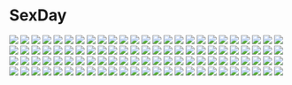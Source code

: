 # SexDay
![](https://konachan.com/image/0ee38e11e819b2b277b532c34571ba02/Konachan.com%20-%2058779%20hatsune_miku%20hayashi_sakura%20vocaloid.jpg)
![](https://konachan.com/jpeg/4d368a81f63f9bf376ace2733daa931e/Konachan.com%20-%2069545%20blush%20bra%20game_cg%20harukazedori_ni_tomarigi_wo_2nd_story%20loli%20nipples%20okina_korun%20open_shirt%20skyfish%20thighhighs%20underwear.jpg)
![](https://konachan.com/image/d53d990a114c6fbc5c2637ee6dd83058/Konachan.com%20-%2034371%20clannad%20sakagami_tomoyo.jpg)
![](https://konachan.com/jpeg/37026722a9b0052b38fb6185ad1b3111/Konachan.com%20-%20195208%20119%20abe_nana%20akagi_miria%20aliasing%20animal_ears%20ball%20beach%20bikini%20catgirl%20futaba_anzu%20group%20honda_mio%20idolmaster%20loli%20male%20navel%20shibuya_rin%20swimsuit.jpg)
![](https://konachan.com/jpeg/0ac88d1e586e3bff52aaf80a542bc26d/Konachan.com%20-%20127350%20demon%20flandre_scarlet%20group%20hat%20hong_meiling%20izayoi_sakuya%20knife%20koakuma%20maid%20moon%20red%20red_eyes%20remilia_scarlet%20touhou%20vampire%20wings%20yaza.jpg)
![](https://konachan.com/image/887795ca17d10298eee53805a0ef2b32/Konachan.com%20-%20272059%20akagi_%28kancolle%29%20anthropomorphism%20blush%20breast_hold%20breasts%20brown_hair%20close%20kantai_collection%20long_hair%20nipples%20nude%20red_eyes%20ribbons%20wet%20y_umiharu.jpg)
![](https://konachan.com/jpeg/e3ad0d3f2723544d4359fadd14b82eb0/Konachan.com%20-%20226803%20aqua_eyes%20aqua_hair%20choker%20dress%20fhang%20garter%20hatsune_miku%20long_hair%20summer_dress%20twintails%20vocaloid%20white%20wings%20wristwear.jpg)
![](https://konachan.com/image/30e414a6a4981e948bef23d500b5edca/Konachan.com%20-%2014919%20aburame_shino%20animal%20black_hair%20dog%20gray_eyes%20headband%20hyuuga_hinata%20inuzuka_kiba%20male%20naruto%20sunglasses.jpg)
![](https://konachan.com/jpeg/0e4c550a02c398f45641e8ddc2f35161/Konachan.com%20-%20237397%20barefoot%20black_hair%20blush%20dress%20gray_eyes%20kneehighs%20long_hair%20matsunaga_kouyou%20original%20white.jpg)
![](https://konachan.com/image/2bd1c4b5511dd120bf8be5adb3fa1b1e/Konachan.com%20-%20164657%20boat%20cherry_blossoms%20flowers%20hakurei_reimu%20japanese_clothes%20miko%20touhou%20yorda_%28koyorda%29.jpg)
![](https://konachan.com/image/f06cd2b4c50841dce0b4392b90ee1c6f/Konachan.com%20-%20277195%20animal%20bird%20clouds%20criin_%28659503%29%20long_hair%20miketsu_%28onmyouji%29%20onmyouji%20red_eyes%20reflection%20sky%20torii%20white_hair%20wolf.jpg)
![](https://konachan.com/jpeg/ca4d1d8c96b537be24fb0dfce83f2325/Konachan.com%20-%20298148%20blue_hair%20breasts%20cleavage%20close%20cosplay%20hizuki_akira%20long_hair%20natsume_%28pokemon%29%20navel%20pokemon%20red_eyes%20shorts%20signed%20tail.jpg)
![](https://konachan.com/image/848d5aa10c7261948b11b93081ff9c4c/Konachan.com%20-%20277796%20animal%20apron%20bow%20braids%20dress%20group%20hat%20knife%20maid%20miko%20myon%20red_eyes%20ribbons%20skirt%20snake%20sword%20tie%20touhou%20twintails%20weapon%20wink%20witch%20zounose.jpg)
![](https://konachan.com/image/45bea8ff1fc4050d30e2b4c7807dcf9e/Konachan.com%20-%2097788%20mahou_shoujo_madoka_magica%20miki_sayaka%20yoshioka_yoshiko.jpg)
![](https://konachan.com/image/f5c6f9509fcb61beb2e9fec63d7b4872/Konachan.com%20-%2044679%20black%20blonde_hair%20gun%20lia_dragonell%20original%20purple_eyes%20sands_of_destruction%20short_hair%20tagme_%28artist%29%20weapon.jpg)
![](https://konachan.com/jpeg/8c448fd21a5c55d80b738950d72a0bb3/Konachan.com%20-%20307538%20glasses%20male%20original%20pointed_ears%20signed%20sunglasses%20tamarashi%20vampire.jpg)
![](https://konachan.com/jpeg/ab33ce063514c68fb1a3690a1cd9c1f5/Konachan.com%20-%20244541%20aqua_eyes%20bikini_top%20blonde_hair%20cameltoe%20carol_milt%20fang%20flat_chest%20glasses%20headband%20long_hair%20navel%20shorts%20sugar_pot%20twintails%20wristwear.jpg)
![](https://konachan.com/jpeg/1e6458136bfa8ca376b0212a0da69cee/Konachan.com%20-%20156009%20blue_eyes%20boots%20eyepatch%20gloves%20kxxxxxxxxxxx%20original%20pixiv_fantasia%20short_hair%20thighhighs%20weapon%20white_hair%20zettai_ryouiki.jpg)
![](https://konachan.com/image/10c9b0f0bd9bec0bdd875fdc969a782c/Konachan.com%20-%207395%20animal%20blue_hair%20cat%20innocent_eyes%20moon%20night%20purple_eyes%20sky.jpg)
![](https://konachan.com/image/84b306b865223348b98e98383c5d8eee/Konachan.com%20-%20112648%20black_hair%20book%20cherry_blossoms%20chibi%20flowers%20japanese_clothes%20kimono%20long_hair%20original.jpg)
![](https://konachan.com/jpeg/f25a8ecd7e93bf37b27d7ffe56bdf6e2/Konachan.com%20-%20182952%20brown_hair%20dress%20kusakabe_satsuki%20masao%20short_hair%20socks%20summer_dress%20tonari_no_totoro%20totoro%20white.jpg)
![](https://konachan.com/jpeg/4d6a9a242a3cc88b85c9e7357b24eddf/Konachan.com%20-%20280889%20aqua_eyes%20bed%20blonde_hair%20blush%20breasts%20catherine%20catherine_%28character%29%20fingering%20lasterk%20masturbation%20navel%20nipples%20nude%20twintails.jpg)
![](https://konachan.com/jpeg/363811f14cc7fee43af1de3a5f325224/Konachan.com%20-%20267237%20bed%20book%20breasts%20brown_hair%20choker%20cleavage%20dress%20horosuke_%28toot08%29%20maid%20original%20red_eyes%20short_hair%20thighhighs%20wristwear.jpg)
![](https://konachan.com/jpeg/94745b3aae7d3300e51ab53edad484d2/Konachan.com%20-%20253576%20apron%20bell%20blue_eyes%20breasts%20brown_hair%20cake%20fang%20food%20fruit%20logo%20long_hair%20purple%20senran_kagura%20strawberry%20tagme_%28artist%29%20thighhighs%20twintails.jpg)
![](https://konachan.com/jpeg/152a4271cdf007b7e79ddc48adab67b3/Konachan.com%20-%20176917%20amagai_yukino%20bed%20blue_eyes%20breasts%20candysoft%20game_cg%20inase_kohane%20long_hair%20navel%20nipples%20nude%20pussy%20red_hair%20tsuyokiss_next%20uncensored.jpg)
![](https://konachan.com/image/249647b3e82f6a599747b10b115cdfad/Konachan.com%20-%20155309%20arcanine%20ookido_green%20pidgeot%20pokemon%20rokuroku.jpg)
![](https://konachan.com/jpeg/fe1f8a3471ade29f2e54746a0ce65fea/Konachan.com%20-%20191822%20alice_third_macy%20blonde_hair%20blue_eyes%20blush%20bow%20cube%20game_cg%20kantoku%20male%20school_uniform%20see_through%20shirt%20skirt%20thighhighs%20tie%20wet.jpg)
![](https://konachan.com/image/c0f8a7f89ac8eef21abf20231e2e9026/Konachan.com%20-%2018026%20kobayakawa_yutaka%20lucky_star.jpg)
![](https://konachan.com/image/a64a86f1516bd1de5f1d45759af85ae3/Konachan.com%20-%20154298%20blue_eyes%20breasts%20cleavage%20hatsune_miku%20long_hair%20sougishi_ego%20vocaloid%20wink.jpg)
![](https://konachan.com/image/2568651786223f04c61ce8e7e9435ed1/Konachan.com%20-%20139198%20beatless%20lacia%20mecha%20mechagirl%20redjuice%20white.jpg)
![](https://konachan.com/jpeg/34c5274a889bd31748fad04d3e7d350f/Konachan.com%20-%20168453%20cosmic_break%20flowers%20petals%20pink_eyes%20pink_hair%20rose%20short_hair%20wakaba%20winberrl%20wings.jpg)
![](https://konachan.com/image/337ed588ec8b0e320b02b8bf2654c2d4/Konachan.com%20-%2044035%20mai-hime%20minagi_mikoto%20sugiura_midori.jpg)
![](https://konachan.com/image/4b3bdda0c1b055dcef18383aa835bca7/Konachan.com%20-%20103536%20ano_hi_mita_hana_no_namae_wo_bokutachi_wa_mada_shiranai%20aqua_eyes%20barefoot%20clouds%20dress%20honma_meiko%20sky%20white_hair.jpg)
![](https://konachan.com/image/a9c822d26c1b8ecc1b8e0dae17e96e96/Konachan.com%20-%20174090%20aqua_eyes%20blue_hair%20dress%20forest%20grass%20hat%20hatsune_miku%20long_hair%20mariwai_%28marireroy%29%20tree%20twintails%20vocaloid.jpg)
![](https://konachan.com/image/89a1613bb526704cc50735f42f9eb47a/Konachan.com%20-%2012455%20ayane%20dead_or_alive%20trimoon.jpg)
![](https://konachan.com/image/ae46d3832a67ce358356e159183406d0/Konachan.com%20-%20224095%20bou_nin%20clouds%20nobody%20original%20scenic%20sky.jpg)
![](https://konachan.com/jpeg/f9f6f82e5f2860f2c94529959c1ee4b6/Konachan.com%20-%20185660%20blonde_hair%20chain%20dress%20kagerou_project%20kisaragi_momo%20mikanururu%20red_eyes%20thighhighs%20white.jpg)
![](https://konachan.com/image/8dad02579137fd059e387c60a59fd49d/Konachan.com%20-%2047909%20animal_ears%20brown_hair%20forest%20horo%20long_hair%20nude%20ookami_to_koushinryou%20red_eyes%20sideboob%20tree%20wolfgirl.jpg)
![](https://konachan.com/image/49e8f03380a3e002255ad6d79672182a/Konachan.com%20-%2029703%20school_swimsuit%20shakugan_no_shana%20shana%20swimsuit%20yoshida_kazumi.jpg)
![](https://konachan.com/image/977fb5397193a6f5ec6548eed5d1db85/Konachan.com%20-%20266718%20blonde_hair%20dress%20green_eyes%20headband%20long_hair%20pointed_ears%20umbrella%20yoshida_takuma.jpg)
![](https://konachan.com/image/c03c414d3dd2016c24f123d9733a0660/Konachan.com%20-%2052653%20hatsune_miku%20vocaloid.jpg)
![](https://konachan.com/image/4693065b109d4045faafca23eaf5346d/Konachan.com%20-%2075922%20angel_beats%21%20animal_ears%20catgirl%20hisako%20irie_miyuki%20iwasawa_masami%20kippu%20nakamura_yuri%20naoi_ayato%20ooyama%20sekine_shiori%20shiina%20tail%20yusa.jpg)
![](https://konachan.com/image/3ec26ac4de7f677351735ef95ae9b12d/Konachan.com%20-%20110335%20hatsune_miku%20vocaloid.jpg)
![](https://konachan.com/image/afdeb5308568090dde0dca368511941a/Konachan.com%20-%2059936%20all_male%20bleach%20ishida_uryuu%20male.jpg)
![](https://konachan.com/jpeg/dc74d4e18f5662f4eb86c4dfcb50a1f1/Konachan.com%20-%20281582%20barefoot%20black%20blue_eyes%20dress%20gray_hair%20lolita_fashion%20original%20reflection%20sanamisa%20short_hair%20water.jpg)
![](https://konachan.com/image/6ef4ccda86ed5807d26ff643590568c9/Konachan.com%20-%20145299%20blonde_hair%20gloves%20kazetto%20lunasa_prismriver%20touhou%20yellow_eyes.jpg)
![](https://konachan.com/jpeg/d480cfadd672a7f8c8947c4ba48dd4c6/Konachan.com%20-%2057162%20animal_ears%20blue_eyes%20bunnygirl%20catgirl%20clouds%20collar%20doggirl%20dress%20i.s.w.%20loli%20pure_pure%20ribbons%20sakurazawa_izumi%20sky%20tagme%20tail%20tobari%20yellow_eyes.jpg)
![](https://konachan.com/image/207b16a16533bb52af7ae84482ebec0b/Konachan.com%20-%20102468%20akemi_homura%20blonde_hair%20blue_hair%20kaname_madoka%20miki_sayaka%20pink_hair%20red_hair%20sakura_kyouko%20school_uniform%20shiva_%28executor%29%20tomoe_mami%20twintails.jpg)
![](https://konachan.com/image/41814f2b42358a4d0474ad7518b06c23/Konachan.com%20-%2049675%20aria%20sky%20windmill.jpg)
![](https://konachan.com/jpeg/f624e63bd5fee3ecc0fa83067e318885/Konachan.com%20-%2078742%20blue_eyes%20bodysuit%20neon_genesis_evangelion%20soryu_asuka_langley%20transparent%20vector.jpg)
![](https://konachan.com/jpeg/71f277fda3991e7e3cc28eada884c9be/Konachan.com%20-%2098457%20all_male%20game_cg%20makura%20male%20natsume_kei%20sakura_no_uta%20short_hair%20tagme.jpg)
![](https://konachan.com/image/a836426008a6ad565f4828482dae7661/Konachan.com%20-%20264997%20censored%20gloves%20green_eyes%20horns%20logo%20long_hair%20magicxiang%20pantyhose%20pink_hair%20pubic_hair%20pussy%20see_through%20spread_legs%20uniform%20watermark%20zero_two.jpg)
![](https://konachan.com/image/4741f44765f44b48f76227a918a25d51/Konachan.com%20-%2063710%202girls%20blonde_hair%20blue_eyes%20blush%20favorite%20game_cg%20hisakaki_komomo%20hisakaki_kosame%20open_shirt%20school_uniform%20shida_kazuhiro%20twins.jpg)
![](https://konachan.com/image/21e9d4016f4850640beac3af3ae7b1d2/Konachan.com%20-%20138734%20black_hair%20blue_eyes%20breasts%20cleavage%20hyperdimension_neptunia%20long_hair%20meinu%20neptune%20noire%20nude%20purple_hair%20purple_heart%20red_eyes.jpg)
![](https://konachan.com/image/bc38f3840ca7a2de4a532a2e8dfb559a/Konachan.com%20-%2032616%20tagme.jpg)
![](https://konachan.com/image/acaf1cbeeadfcec65b1b784cdd6805b5/Konachan.com%20-%20266469%20cat_smile%20green_eyes%20green_hair%20horns%20komano_aunn%20long_hair%20touhou%20yukitourou.jpg)
![](https://konachan.com/image/e92f52ac19c1938112738c4e443ea2bd/Konachan.com%20-%2050126%20brown_eyes%20brown_hair%20hirasawa_ui%20hirasawa_yui%20k-on%21%20school_uniform.jpg)
![](https://konachan.com/image/8e8aaeb53547a177765d1f448ec85403/Konachan.com%20-%20291989%20apron%20blush%20brown_eyes%20erect_nipples%20garter_belt%20glasses%20gradient%20long_hair%20naked_apron%20ogre_craft%20original%20pubic_hair%20purple_hair%20sideboob%20vibrator.jpg)
![](https://konachan.com/jpeg/ebc57a065238f18f9abd80daf1f2a3c1/Konachan.com%20-%20306874%20aliasing%20bicolored_eyes%20chain%20dress%20gray_hair%20long_hair%20nello_%28luminous_darkness%29%20original%20signed%20wings.jpg)
![](https://konachan.com/image/eb78b31177713d91239f72cd60982a55/Konachan.com%20-%20299371%20building%20inika%20nobody%20original%20scenic%20shrine%20signed%20torii%20tree.jpg)
![](https://konachan.com/image/58bf58352769c4231a8d06f62d73e8d0/Konachan.com%20-%20260385%20animal%20barefoot%20blonde_hair%20blue_eyes%20bondage%20cat%20dress%20forest%20frog%20long_hair%20original%20tree%20yurinko.jpg)
![](https://konachan.com/jpeg/d938874df262156fe292279127d15233/Konachan.com%20-%2092740%20all-time%20breasts%20brown_hair%20censored%20futsu_janai%20game_cg%20himesawa_sayaka%20navel%20nipples%20penis%20pussy%20red_eyes%20sex%20spread_legs%20wet.jpg)
![](https://konachan.com/image/c5dd62d081049a6137c089cb0f21441e/Konachan.com%20-%20145106%20animal_ears%20bunny_ears%20bunnygirl%20chibiibiru%20original%20tail%20twintails%20wink.jpg)
![](https://konachan.com/image/4b0a93b8ecbd017542219257ac43a659/Konachan.com%20-%2019371%20kuga_natsuki%20mai-hime%20minagi_mikoto%20tokiha_mai.jpg)
![](https://konachan.com/jpeg/540572fef385efc093922795ccc6e5a1/Konachan.com%20-%20167106%20dress%20fan%20hata_no_kokoro%20long_hair%20magic%20maho_moco%20mask%20orange_hair%20red_eyes%20touhou.jpg)
![](https://konachan.com/jpeg/9a15d03e440673654ec2c75df5d928a8/Konachan.com%20-%20122200%20boku_wa_tomodachi_ga_sukunai%20breasts%20cleavage%20kashiwazaki_sena%20vector%20wink.jpg)
![](https://konachan.com/image/473e2e4f676de3d7ae70f2a5ec684261/Konachan.com%20-%20111743%20gurren-lagann%20mecha%20tengen_toppa_gurren_lagann%20weapon.jpg)
![](https://konachan.com/image/2e4002a7cb33eb6c460ca2bf32945894/Konachan.com%20-%2080812%20brown_hair%20dress%20green_eyes%20male%20original%20panties%20red_eyes%20short_hair%20trap%20underwear%20yuki18r.jpg)
![](https://konachan.com/image/bd16bcfb496fb60e95b995cb88373828/Konachan.com%20-%2075381%20animal_ears%20blonde_hair%20blue_eyes%20gloves%20gun%20h2so4%20music%20open_shirt%20short_hair%20weapon.jpg)
![](https://konachan.com/image/a17cbb6b2e156629d79f5752e6a850df/Konachan.com%20-%20229630%20aqua_eyes%20aqua_hair%20avamone%20clouds%20dress%20flowers%20hatsune_miku%20long_hair%20petals%20twintails%20vocaloid.jpg)
![](https://konachan.com/image/e9d66721ade56bfe90f0d6b89176ea28/Konachan.com%20-%2054938%20mochinu%20shameimaru_aya%20touhou.jpg)
![](https://konachan.com/image/8d3f5e7727a4dcf6aeb8f18eed838331/Konachan.com%20-%20193069%20animal_ears%20black_hair%20blue_eyes%20ech%20foxgirl%20long_hair%20original%20scarf%20skirt%20tail%20thighhighs%20zettai_ryouiki.jpg)
![](https://konachan.com/image/21b6e684d1ed888a57f25a9f488105d7/Konachan.com%20-%2010092%20rozen_maiden%20souseiseki.jpg)
![](https://konachan.com/jpeg/6e713bf1099ba5b4febf3145be70330c/Konachan.com%20-%20169110%20ball%20beach%20bikini%20black_hair%20long_hair%20murakami_yuzu%20navel%20original%20panties%20pink_eyes%20signed%20striped_panties%20summer%20swimsuit%20underwear.jpg)
![](https://konachan.com/jpeg/e885a2d6b7e965e68367233473247378/Konachan.com%20-%20214465%20bed%20choker%20festa%21%21_-hyper_girls_pop-%20nipples%20nude%20pussy%20spread_legs%20thighhighs%20uncensored%20wristwear.jpg)
![](https://konachan.com/jpeg/57d70b717f3f025c2e7d76544e48ca24/Konachan.com%20-%20282792%20alice_%28sinoalice%29%20blood%20close%20headphones%20hoshizaki_reita%20signed%20sinoalice%20watermark%20wings.jpg)
![](https://konachan.com/image/901db09c31c2a7e6c84e0ebafed6f7af/Konachan.com%20-%20162756%20jean_kirchstein%20qike_xiu%20shingeki_no_kyojin.jpg)
![](https://konachan.com/image/cfe014796cc722c0ae993d2cb9b72426/Konachan.com%20-%20234543%20armor%20cape%20gloves%20green_hair%20original%20purple_eyes%20short_hair%20signo_aaa%20tree.jpg)
![](https://konachan.com/image/2daa65df1c3d463e84e254ad51918b7b/Konachan.com%20-%20118648%20tagme.jpg)
![](https://konachan.com/image/f4859c19cbd2f9f846d42d6040b6a555/Konachan.com%20-%20246063%20anthropomorphism%20ayanami_%28zhanjian_shaonu%29%20blush%20brown_eyes%20brown_hair%20close%20collar%20headphones%20loli%20short_hair%20tagme_%28artist%29%20zhanjian_shaonu.jpg)
![](https://konachan.com/image/1ba4708fdb4426a3d6b513921553a0f3/Konachan.com%20-%20271772%20aqua_eyes%20aqua_hair%20breasts%20cleavage%20close%20hyanna-natsu%20long_hair%20original%20space%20stars%20watermark.jpg)
![](https://konachan.com/image/207321dbc6f71352bed282bc24020164/Konachan.com%20-%20183348%20black_hair%20boots%20date_a_live%20dress%20gun%20headband%20kikivi%20lolita_fashion%20long_hair%20tokisaki_kurumi%20twintails%20weapon%20yellow_eyes.jpg)
![](https://konachan.com/image/f15ef76754912c817d0089734915997b/Konachan.com%20-%20102307%20bikini%20braids%20elbow_gloves%20erect_nipples%20gloves%20green_hair%20navel%20panties%20swimsuit%20tadano_akira%20thighhighs%20twintails%20underwear%20wang_liu_mei%20yellow_eyes.jpg)
![](https://konachan.com/jpeg/12efc637c9360231475d07cb1f36f220/Konachan.com%20-%20208967%202girls%20blue_eyes%20blue_hair%20brown_eyes%20brown_hair%20choker%20dress%20dressing%20inoe_kiyoshirou%20long_hair%20panties%20skirt%20thighhighs%20underwear%20white.jpg)
![](https://konachan.com/jpeg/9cd4976c745f06127226c4451c3c6759/Konachan.com%20-%2041031%20flcl%20gainax%20samejima_mamimi%20tagme_%28artist%29.jpg)
![](https://konachan.com/image/6a6b938f1b78debff6d19690c02d1d89/Konachan.com%20-%2016422%20kimikiss%20mizusawa_mao%20school_swimsuit%20swimsuit.jpg)
![](https://konachan.com/jpeg/5f1635fbf3e6578fd8e6e903dd38db4e/Konachan.com%20-%20139773%20astronauts%20black_hair%20blush%20brown_eyes%20erect%21%20game_cg%20horns%20long_hair%20piromizu%20pointed_ears%20tail%20trinity_euphoria%20wings.jpg)
![](https://konachan.com/image/0e886339231c9824b66cc50a642657ed/Konachan.com%20-%20146565%20black_hair%20book%20imouto_paradise%20itou_life%20long_hair%20moonstone_cherry%20nanase_michika%20panties%20pantyhose%20school_uniform%20underwear.jpg)
![](https://konachan.com/image/1a1cb6e6633370993f5603b7c2268c9f/Konachan.com%20-%2070065%20blonde_hair%20blue_eyes%20feathers%20long_hair%20panties%20ribbons%20sky%20thighhighs%20underwear%20wings%20yukiwo.jpg)
![](https://konachan.com/jpeg/76eed4f2994e1ea48ec44ec55ed03b2c/Konachan.com%20-%20290012%20agnamore%20barefoot%20food%20game_console%20original%20teddy_bear%20waifu2x.jpg)
![](https://konachan.com/image/9652b9d86c8748631b33fd1121d1c43c/Konachan.com%20-%20187756%201000-chan%20ass%20bikini%20blue_hair%20blush%20kanora%20oizumi%20pink_eyes%20short_hair%20sky%20swim_ring%20swimsuit%20twintails.jpg)
![](https://konachan.com/image/2533d179abcce7cb2573aacb4b779488/Konachan.com%20-%2049110%20black_hair%20blue_eyes%20brown_eyes%20brown_hair%20hanazono_hikari%20long_hair%20school_uniform%20short_hair%20special_a%20tie%20toudou_akira%20yamamoto_megumi.jpg)
![](https://konachan.com/jpeg/ec0431ad9ad310c1861aa13b60709b4f/Konachan.com%20-%20192088%20blue_eyes%20game_cg%20g.i.b._girls_in_black%20green_eyes%20green_hair%20kurokawa_yukano%20pink_hair%20school_uniform%20sumisu_mio%20tenmaso%20tie%20whirlpool.jpg)
![](https://konachan.com/image/dbeecdeb1e0ce9f8e54804a70290030f/Konachan.com%20-%2011169%20animal%20blue_eyes%20blush%20caren_mayfield%20japanese_clothes%20miko%20moldavite%20yukiusagi.jpg)
![](https://konachan.com/image/109eca33bc385cd17933404a51196256/Konachan.com%20-%2072634%20black_hair%20blonde_hair%20durarara%21%21%20group%20hat%20kadota_kyohei%20karisawa_erika%20long_hair%20orihara_izaya%20orihara_kururi%20orihara_mairu%20short_hair%20yagiri_namie.jpg)
![](https://konachan.com/jpeg/fbd87ad4d3549570dc9db6d647e33bc0/Konachan.com%20-%2036735%20hontani_kanae%20long_hair%20purple_eyes%20school_uniform%20tagme%20twintails.jpg)
![](https://konachan.com/jpeg/59155ec7926e33054a1f0750f3833cd6/Konachan.com%20-%20165909%202girls%20ashina_awayuki%20ass%20black_hair%20blush%20breasts%20censored%20game_cg%20maki_yahiro%20minazuki_haruka%20nipples%20nude%20pink_hair%20pussy%20pussy_juice.jpg)
![](https://konachan.com/image/6baae246bd5437ac49c5db32cc54cd59/Konachan.com%20-%20270487%20blonde_hair%20boots%20bow%20building%20game_cg%20gun%20hat%20long_hair%20pink_eyes%20praline%20riv%20school_uniform%20skirt%20snow%20thighhighs%20twintails%20weapon%20winter.jpg)
![](https://konachan.com/image/dbcdc0519faa5bbfb8acdf0beb99bbff/Konachan.com%20-%20164734%20anette_%28rune_factory_frontier%29%20blonde_hair%20gizensha%20goggles%20green_eyes%20hat%20rune_factory.jpg)
![](https://konachan.com/jpeg/888358f0145fdbfef179b94ccf5a259b/Konachan.com%20-%20254125%20anthropomorphism%20ass%20black_hair%20blush%20brown_eyes%20candy%20food%20hat%20kantai_collection%20pantyhose%20pocky%20school_uniform%20short_hair%20yellow_eyes%20yumekii.jpg)
